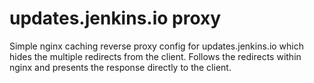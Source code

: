 # updates.jenkins.io proxy

Simple nginx caching reverse proxy config for updates.jenkins.io which hides the multiple redirects 
from the client. Follows the redirects within nginx and presents the response directly to
the client.

